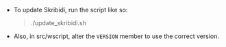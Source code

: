 * To update Skribidi, run the script like so:

    > ./update_skribidi.sh <sha1>

* Also, in src/wscript, alter the `VERSION` member to use the correct version.

